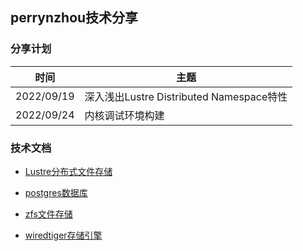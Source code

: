 ## perrynzhou技术分享


### 分享计划
|  时间   | 主题  |
|  ----  | ----  |
| 2022/09/19  | 深入浅出Lustre  Distributed Namespace特性 |
| 2022/09/24  | 内核调试环境构建 |


### 技术文档
- [Lustre分布式文件存储](https://github.com/perrynzhou/deep-dive-storage-in-china/tree/master/slideshare/perrynzhou/lustre)

- [postgres数据库](https://github.com/perrynzhou/deep-dive-storage-in-china/tree/master/slideshare/perrynzhou/postgres)


- [zfs文件存储](https://github.com/perrynzhou/deep-dive-storage-in-china/tree/master/slideshare/perrynzhou/zfs)

- [wiredtiger存储引擎](https://github.com/perrynzhou/deep-dive-storage-in-china/tree/master/slideshare/perrynzhou/wiredtiger)







